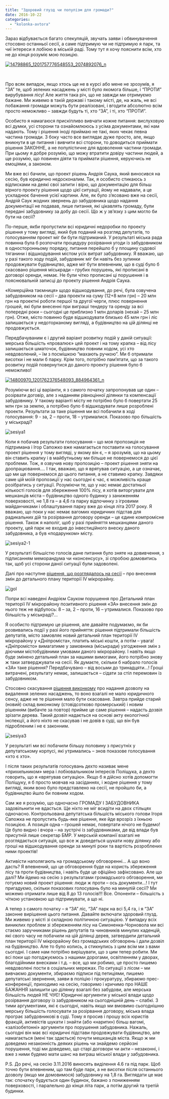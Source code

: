 ```yaml
---
title: "Здоровий глузд чи популізм для громади?"
date: 2016-10-22
categories: 
  - "kolonka-avtora"
---
```


Зараз відбувається багато спекуляцій, звучать заяви і обвинувачення стосовно останньої сесії, а саме підтримую чи не підтримую я парк, та чиї інтереси я лобіюю в міській раді. Тому тут я хочу пояснити всім, хто не до кінця розуміє мою позицію.

[![14798865_1201757776548553_2074892076_n](https://mpz.brovary.org/wp-content/uploads/2016/10/14798865_1201757776548553_2074892076_n.jpg)](https://mpz.brovary.org/wp-content/uploads/2016/10/14798865_1201757776548553_2074892076_n.jpg)

 

Про всяк випадок, якщо хтось ще не в курсі або мене не зрозумів, я “ЗА” те, щоб зелених насаджень у місті було якомога більше, і “ПРОТИ” вирубування лісу! Але життя така річ, що не завжди ми отримуємо бажане. Ми живемо в такій державі і такому місті, де, на жаль, не всі побажання громади можуть бути реалізовані, і вгодити абсолютно всім просто неможливо – завжди будуть ті, хто “ЗА”, і ті, хто “ПРОТИ”.

Особисто я намагаюся прискіпливо вивчати кожне питання: вислуховую всі думки, усі сторони та ознайомлююсь з усіма документами, які нам надають. Тому і рішення іноді приймаю не такі, яких чекає певна частина громади. З боку часто все виглядає дуже просто, але, якщо вникнути в це питання і вивчити всі сторони, то доводиться приймати рішення ЗАКОННЕ, а не популістичне для вдоволення частини громади. При цьому я добре розумію, що можу втратити довіру частини людей, а ще розумію, що повинен діяти та приймати рішення, керуючись не емоціями, а законом.

Ми вже всі бачили, що проект рішень Андрія Саука, який виносився на сесію, був юридично недосконалим. Так, я особисто стикаюсь з відписками на деякі свої запити і вірю, що документацію для більш вірного проекту рішення щодо цієї ситуації, йому не надавали, а це ускладнює бачення усієї картини. Але, як було з’ясовано вже на сесії, Андрій Саук жодних звернень до забудовника щодо надання документації не подавав, лише питання, які цікавлять громаду, були передані забудовнику за добу до сесії. Що ж у зв’язку з цим могло би бути на сесії?

По-перше, якби пропустили всі юридичні недоробки по проекту рішення у тому вигляді, який був поданий на розгляд депутатів, то голосуванням проект міг би бути підтриманий. У результаті міська рада повинна була б розпочати процедуру розірвання угоди із забудовником в односторонньому порядку, питання перейшло б у площину судової тяганини і відшкодування містом усіх витрат забудовнику. Я вважаю, що у разі такого ходу подій, забудовник міг би навіть без зупинки продовжувати будівництво, адже міг бути впевненим, що в суді було б скасовано рішення міськради – грубих порушень, які прописані в договорі оренди, немає. Не були чітко прописані ці порушення і в пояснювальній записці до проекту рішення Андрія Саука.

«Комерційна таємниця» щодо відшкодування, до речі, була озвучена забудовником на сесії – два проекти на суму (12+8 млн грн) – 20 млн грн на проектні роботи першої та другої черги, плюс повернення грошей, які були внесенні при виграші тендеру та оренду за всі попередні роки – сьогодні це приблизно 1 млн доларів (нехай – 25 млн грн). Отже, місто повинно буде відшкодувати близько 45 млн грн і ліс залишається у недоторканому вигляді, а будівництво на цій ділянці не продовжується.

Передбачуваним є і другий варіант розвитку подій у даній ситуації: мерська більшість «провалює» цей проект і на тому крапка – від лісу залишається шматочок, будівництво повним ходом, усі хто невдоволений, – їм з посмішкою “махають ручкою”. Ми б отримали висотки і не мали б парку. Крім того, потрібно пам’ятати, що за такого розвитку подій повернутися до даного проекту рішення було б неможливо!

[![14800970_1201762376548093_884964361_n](https://mpz.brovary.org/wp-content/uploads/2016/10/14800970_1201762376548093_884964361_n.jpg)](https://mpz.brovary.org/wp-content/uploads/2016/10/14800970_1201762376548093_884964361_n.jpg)

Розуміючи всі ці варіанти, я з самого початку запропонував ще один – розірвати договір, але з наданням рівноцінної ділянки та компенсації забудовнику. У такому варіанті місту не потрібно було б повертати 25 млн грн за землю, а потрібно було б відшкодувати лише розроблені проекти. Результати за таке рішення ми всі побачили в ході голосування: 9 - за, 2 – проти, 18 – утрималися. Показово про більшість у міськраді?

![sesiya1](https://mpz.brovary.org/wp-content/uploads/2016/10/sesiya1-1.jpg)

Коли я побачив результати голосування – що моя пропозиція не підтримана і Ігор Сапожко вже намагається поставити на голосування проект рішення у тому вигляді, у якому він є, – я зрозумів, що на цьому він ставить крапку і в майбутньому ми більше не повернемося до цієї проблеми. Тож, я озвучив нову пропозицію – проект рішення зняти на доопрацювання…. І так, вважаю, що я врятував ситуацію, а це означає, що ми ще повернемося до цього питання, а не ставимо крапку. Завдяки саме цій моїй пропозиції у нас сьогодні є час, є можливість краще розібратись у ситуації. Розуміючи те, що у нас немає достатньої кількості голосів для збереження 100% лісу, я хотів виторгувати для мешканців міста – будівництво одного будинку з заниженням поверховості, не 1,8 га – а 4,6 га парку відпочинку з ігровими майданчиками і облаштування парку вже до кінця літа 2017 року. Я вважаю, що поки у нас немає вагомих юридичних підстав для радикальних дій та розірвання договору оренди – це єдине компромісне рішення. Також я наполіг, щоб у разі прийняття мешканцями даного проекту, цей парк не входив до інвестиційного внеску даного забудовника, а був «подарунком» місту.

![sesiya2-1](https://mpz.brovary.org/wp-content/uploads/2016/10/sesiya2-1-1.jpg)

У результаті більшістю голосів дане питання було зняте на довивчення, з підписанням меморандума чи «консенсусу», зі спробою домовитись так, щоб усі сторони даної ситуації були задоволені.

Далі про наступне [рішення, що розглядалось на сесії](http://brovary-rada.gov.ua/documents/24615.html) – про внесення змін до детального плану території ІV мікрорайну.

![gol](https://mpz.brovary.org/wp-content/uploads/2016/10/gol.jpg)

Попри всі наведені Андрієм Сауком порушення про Детальний план території ІV мікрорайону позитивного рішення «ЗА» внесення змін до нього теж не відбулось: 8 – за, 2 – проти, 16 – утрималися. Показово про більшість у міськраді?…

Я особисто підтримую це рішення, але давайте подумаємо, як би розвивались події у разі його прийняття: рішення підтримали більшість депутатів, місто замовляє новий детальний план території ІV мікрорайону у «Дніпроміста», платить міські кошти, а потім – увага! «Дніпромісто» вимагатиме у замовника (міськради) узгодження змін з діючими містобудівними умовами даного мікрорайону. І навіть якщо буде змінено детальний план за нашими вимогами, його потрібно знову ж таки затверджувати на сесії. Як думаєте, скільки б набрало голосів «ЗА» таке рішення? Передбачувано – від восьми до тринадцяти…! Гроші витрачені, результату немає, залишається – сідати за стіл перемовин із забудовником.

Стосовно скасування [рішення виконкому](http://brovary-rada.gov.ua/documents/24616.html) про надання дозволу на видалення зелених насаджень, то воно взагалі не мало юридичного сенсу, адже не те рішення мало бути скасоване. Завтра прийде старий (новий) склад виконкому (стовідсотково промерський) і новим рішенням (вибачте за повтор) прийме це саме рішення – надасть дозвіл зрізати дерева. Такий дозвіл надається на основі акту екологічної інспекції, а його ніхто не скасував і не довів в суді, що він був підробленим і не є законним.

![sesiya3](https://mpz.brovary.org/wp-content/uploads/2016/10/sesiya3-1.jpg)

У результаті ми всі побачили більшу половину з присутніх у депутатському корпусі, які утримались – знов показове голосування «хто є хто».

І після таких результатів голосувань дехто називає мене «прихильником» мера і лобіювальником інтересів Поліщука, а дехто говорить, що я «врятував ситуацію». Якщо б я дійсно хотів допомогти Поліщуку, я б просто мовчав на засіданнях, і жодне рішення у тому вигляді, яким воно було представлено на сесії, не пройшло би, а будівництво йшло би повним ходом.

Сам же я розумію, що одночасно ГРОМАДУ І ЗАБУДОВНИКА задовільнити не вдасться. Ще ніхто не міг всидіти на двох стільцях одночасно. Контрольована депутатська більшість міського голови Ігоря Сапожка не пропустить будь-яке рішення, яке йде врозріз з їхньою позицією. А позиція одна – грошей немає, повертати нічого не будемо! Це було видно і вчора – на зустрічі із забудовниками, де від влади був присутній лише секретар БМР. У мерській компанії взагалі не розглядається ситуація, що все ж доведеться шукати нову ділянку або гроші на відшкодування оренди за минулі роки та вартість розроблених ними проектів!

Активісти наполягають на громадському обговоренні… А що воно дасть? Я впевнений, що це обговорення буде на користь збереження лісу та проти будівництва, і навіть буде це офіційно зафіксовано. Але що далі? Ми йдемо на сесію з результатами громадського обговорення, ми готуємо новий проект рішення: люди ж проти – ось документи…! І тут пригадуємо, скільки показових голосувань було на минулій сесії? Ми можемо отримати лише від 8 до 13 голосів!!! Все. Опоненти – більшість з чіткою установкою що підтримувати, а що ні.

А тепер з самого початку – я “ЗА” ліс, “ЗА” парк на всі 5,4 га, і я “ЗА” законне вирішення цього питання. Давайте включати здоровий глузд. Ми живемо у місті зі складною політичною ситуацією. У випадку всіх виниклих проблем зі збереженням лісу на Симоненка-Чорновола ми всі стаємо заручниками рішень депутатів та чиновників минулих каденцій, які свого часу не побачили на цій ділянці дерев, затвердили детальний план території ІV мікрорайону без громадських обговорень і дали дозвіл на будівництво. Але то було колись, а стикнулись з цим всім ми з вами сьогодні. І саме нам потрібно вирішувати, що з цим тепер робити. Ми всі поки що погоджуємось з нашими дорогами, освітленням у дворах, благодійними внесками і т.д. – все, що ми робимо, це просто пишемо невдоволені пости в соціальних мережах. По ситуації з лісом – ми вивчаємо документи, збираємо підписи під петиціями, пишемо депутатські звернення, заяви в поліцію і прокуратуру, збираємо прес-конференції, приходимо на сесію, говоримо і кричимо про НАШЕ БАЖАННЯ залишити цю ділянку взагалі без забудови, але мерська більшість людей НЕ ЧУЄ! Юридичні аргументи у міської влади щодо розірвання договору із забудовником на сьогоднішній день – слабкі. З тими аргументами, які є сьогодні, навіть якщо ми вмовимо сьогоднішню мерську більшість голосувати за розірвання договору, міська влада програє забудовникові в суді. Тому я просив і прошу всіх юристів фракцій, активістів шукати і знайти (або «нарити») більш вагомі, «залізобетонні» аргументи про порушення забудовника. Нажаль, сьогодні він має всі юридичні підстави продовжувати будівництво, але намагається (мені так здається) почути мешканців міста. Якщо ж ми доведемо незаконність деяких рішень чи знайдемо серйозні порушення, тоді ми доведемо, що старі договори чи акти – незаконні, і вже з ними будемо мати шанс на виграш міської влади у забудовника.

P.S. До речі, на сесію 3.11.2016 виносять виділення 4.6 га під парк. Щоб точно бути впевненим, що там буде парк, а не висотки після останнього дозволу (якщо ми домовимося) забудовнику на 1,8 га. Виглядати це має так: спочатку будується один будинок, бажано з пониженням поверховості, і паралельно до кінця літа парк, а потім другий та третій будинки.
